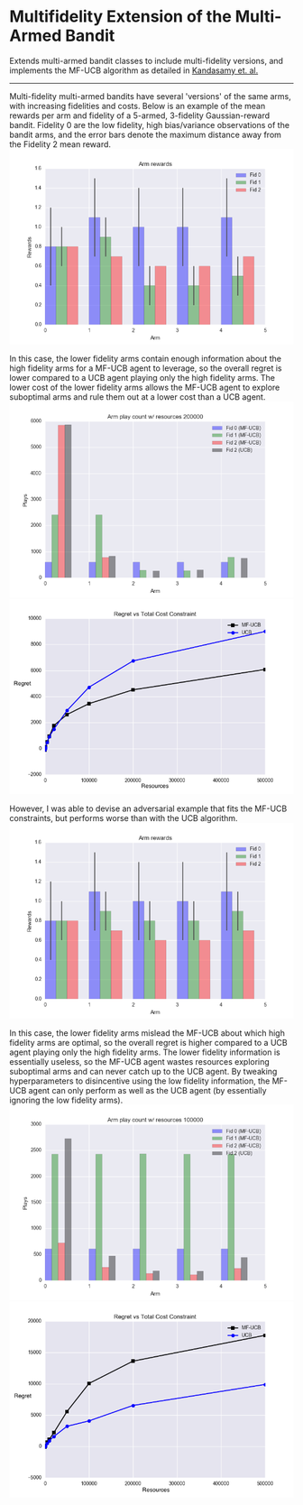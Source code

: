 # Multifidelity Extension of the Multi-Armed Bandit

Extends multi-armed bandit classes to include multi-fidelity versions, and implements the MF-UCB algorithm as detailed in [Kandasamy et. al.](https://arxiv.org/abs/1610.09726)

---

Multi-fidelity multi-armed bandits have several 'versions' of the same arms, with increasing fidelities and costs.  Below is an example of the mean rewards per arm and fidelity of a 5-armed, 3-fidelity Gaussian-reward bandit.  Fidelity 0 are the low fidelity, high bias/variance observations of the bandit arms, and the error bars denote the maximum distance away from the Fidelity 2 mean reward.
![alt text](https://github.com/drruumms/bandits/blob/master/mf_bandits/mf_rewards_case3.png "MF-MA Bandit Rewards")

In this case, the lower fidelity arms contain enough information about the high fidelity arms for a MF-UCB agent to leverage, so the overall regret is lower compared to a UCB agent playing only the high fidelity arms.  The lower cost of the lower fidelity arms allows the MF-UCB agent to explore suboptimal arms and rule them out at a lower cost than a UCB agent.
![alt text](https://github.com/drruumms/bandits/blob/master/mf_bandits/mf_plays_case3.png "MF-UCB vs. UCB Plays")
![alt text](https://github.com/drruumms/bandits/blob/master/mf_bandits/mf_regret_Case3.png "MF-UCB vs. UCB Regret")

However, I was able to devise an adversarial example that fits the MF-UCB constraints, but performs worse than with the UCB algorithm.
![alt text](https://github.com/drruumms/bandits/blob/master/mf_bandits/mf_rewards_case5.png "MF-MA Bandit Rewards")

In this case, the lower fidelity arms mislead the MF-UCB about which high fidelity arms are optimal, so the overall regret is higher compared to a UCB agent playing only the high fidelity arms.  The lower fidelity information is essentially useless, so the MF-UCB agent wastes resources exploring suboptimal arms and can never catch up to the UCB agent.  By tweaking hyperparameters to disincentive using the low fidelity information, the MF-UCB agent can only perform as well as the UCB agent (by essentially ignoring the low fidelity arms).
![alt text](https://github.com/drruumms/bandits/blob/master/mf_bandits/mf_plays_case5.png "MF-UCB vs. UCB Plays")
![alt text](https://github.com/drruumms/bandits/blob/master/mf_bandits/mf_regret_case5.png "MF-UCB vs. UCB Regret")